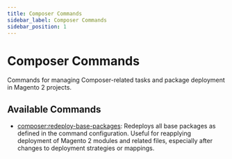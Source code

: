 ```yaml
---
title: Composer Commands
sidebar_label: Composer Commands
sidebar_position: 1
---
```


# Composer Commands

Commands for managing Composer-related tasks and package deployment in Magento 2 projects.

## Available Commands

- [composer:redeploy-base-packages](./composer-redeploy-base-packages.md): Redeploys all base packages as defined in the command configuration. Useful for reapplying deployment of Magento 2 modules and related files, especially after changes to deployment strategies or mappings.
